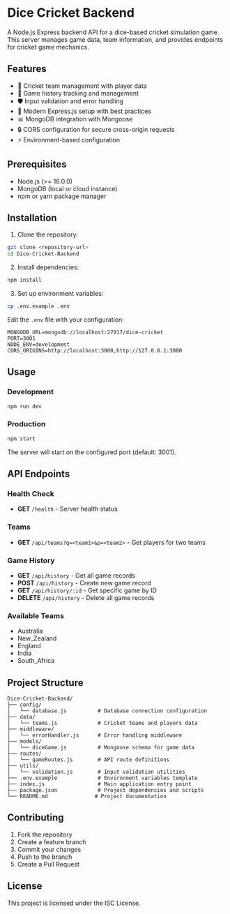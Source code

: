 # Dice Cricket Backend

A Node.js Express backend API for a dice-based cricket simulation game. This server manages game data, team information, and provides endpoints for cricket game mechanics.

## Features

- 🏏 Cricket team management with player data
- 🎯 Game history tracking and management
- 🛡️ Input validation and error handling
- 🚀 Modern Express.js setup with best practices
- 📊 MongoDB integration with Mongoose
- 🔒 CORS configuration for secure cross-origin requests
- ⚡ Environment-based configuration

## Prerequisites

- Node.js (>= 16.0.0)
- MongoDB (local or cloud instance)
- npm or yarn package manager

## Installation

1. Clone the repository:
```bash
git clone <repository-url>
cd Dice-Cricket-Backend
```

2. Install dependencies:
```bash
npm install
```

3. Set up environment variables:
```bash
cp .env.example .env
```

Edit the `.env` file with your configuration:
```env
MONGODB_URL=mongodb://localhost:27017/dice-cricket
PORT=3001
NODE_ENV=development
CORS_ORIGINS=http://localhost:3000,http://127.0.0.1:3000
```

## Usage

### Development
```bash
npm run dev
```

### Production
```bash
npm start
```

The server will start on the configured port (default: 3001).

## API Endpoints

### Health Check
- **GET** `/health` - Server health status

### Teams
- **GET** `/api/teams?q=<team1>&p=<team2>` - Get players for two teams

### Game History
- **GET** `/api/history` - Get all game records
- **POST** `/api/history` - Create new game record
- **GET** `/api/history/:id` - Get specific game by ID
- **DELETE** `/api/history` - Delete all game records

### Available Teams
- Australia
- New_Zealand  
- England
- India
- South_Africa

## Project Structure

```
Dice-Cricket-Backend/
├── config/
│   └── database.js          # Database connection configuration
├── data/
│   └── teams.js             # Cricket teams and players data
├── middleware/
│   └── errorHandler.js      # Error handling middleware
├── models/
│   └── diceGame.js          # Mongoose schema for game data
├── routes/
│   └── gameRoutes.js        # API route definitions
├── utils/
│   └── validation.js        # Input validation utilities
├── .env.example             # Environment variables template
├── index.js                 # Main application entry point
├── package.json             # Project dependencies and scripts
└── README.md               # Project documentation
```

## Contributing

1. Fork the repository
2. Create a feature branch
3. Commit your changes
4. Push to the branch
5. Create a Pull Request

## License

This project is licensed under the ISC License.